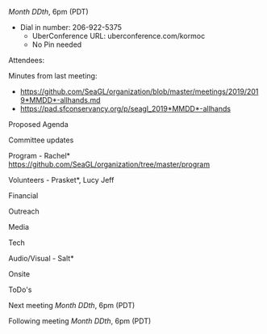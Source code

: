 *Month DDth*, 6pm (PDT)

* Dial in number: 206-922-5375
  * UberConference URL: uberconference.com/kormoc
  * No Pin needed

Attendees:

Minutes from last meeting:
* https://github.com/SeaGL/organization/blob/master/meetings/2019/2019*MMDD*-allhands.md
* https://pad.sfconservancy.org/p/seagl_2019*MMDD*-allhands

Proposed Agenda

Committee updates

Program - Rachel* https://github.com/SeaGL/organization/tree/master/program

Volunteers - Prasket*, Lucy Jeff

Financial

Outreach

Media

Tech

Audio/Visual - Salt*

Onsite

ToDo's

Next meeting *Month DDth*, 6pm (PDT)

Following meeting *Month DDth*, 6pm (PDT)
